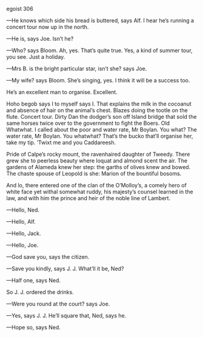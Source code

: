 
egoist 306

—He knows which side his bread is buttered, says Alf. I hear he’s running a concert tour now up in the north.

—He is, says Joe. Isn’t he?

—Who? says Bloom. Ah, yes. That’s quite true. Yes, a kind of summer tour, you see. Just a holiday.

—Mrs B. is the bright particular star, isn’t she? says Joe.

—My wife? says Bloom. She’s singing, yes. I think it will be a success too.

He’s an excellent man to organise. Excellent.

Hoho begob says I to myself says I. That explains the milk in the cocoanut and absence of hair on the animal’s chest. Blazes doing the tootle on the flute. Concert tour. Dirty Dan the dodger’s son off Island bridge that sold the same horses twice over to the government to fight the Boers. Old Whatwhat. I called about the poor and water rate, Mr Boylan. You what? The water rate, Mr Boylan. You whatwhat? That’s the bucko that’ll organise her, take my tip. ’Twixt me and you Caddareesh.

Pride of Calpe’s rocky mount, the ravenhaired daughter of Tweedy. There grew she to peerless beauty where loquat and almond scent the air. The gardens of Alameda knew her step: the garths of olives knew and bowed. The chaste spouse of Leopold is she: Marion of the bountiful bosoms.

And lo, there entered one of the clan of the O’Molloy’s, a comely hero of white face yet withal somewhat ruddy, his majesty’s counsel learned in the law, and with him the prince and heir of the noble line of Lambert.

—Hello, Ned.

—Hello, Alf.

—Hello, Jack.

—Hello, Joe.

—God save you, says the citizen.

—Save you kindly, says J. J. What’ll it be, Ned?

—Half one, says Ned.

So J. J. ordered the drinks.

—Were you round at the court? says Joe.

—Yes, says J. J. He’ll square that, Ned, says he.

—Hope so, says Ned.

